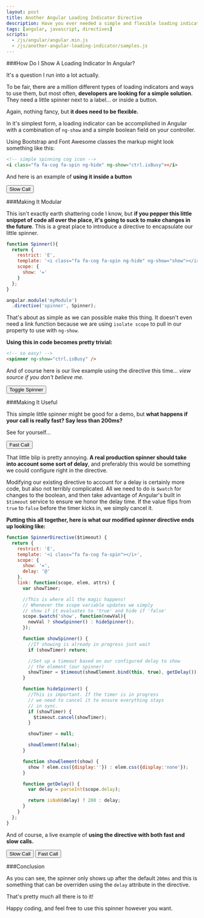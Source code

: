 ```yaml
---
layout: post
title: Another Angular Loading Indicator Directive
description: Have you ever needed a simple and flexible loading indicator in Angular? This post walks you through how to build a reusable directive for doing just that.
tags: [angular, javascript, directives]
scripts:
  - /js/angular/angular.min.js
  - /js/another-angular-loading-indicator/samples.js
---
```


###How Do I Show A Loading Indicator In Angular?

It's a question I run into a lot actually.

To be fair, there are a million different types of loading indicators and ways to use them,
but most often, **developers are looking for a simple solution**. They need a little spinner
next to a label... or inside a button.

Again, nothing fancy, but **it does need to be flexible.**

In it's simplest form, a loading indicator can be accomplished in Angular with a combination of
`ng-show` and a simple boolean field on your controller.

Using Bootstrap and Font Awesome classes the markup might look something like this:

```html
<!-- simple spinning cog icon -->
<i class="fa fa-cog fa-spin ng-hide" ng-show="ctrl.isBusy"></i>
```

And here is an example of **using it inside a button**

<div class="example-code" data-example-name="simple-boolean-example" ng-controller="simpleBooleanController as ctrl">
  <button type="button"
    class="btn btn-lg btn-primary"
    ng-click="ctrl.makeCall(2000)"
    ng-disabled="ctrl.isBusy">Slow Call <i class="fa fa-cog fa-spin ng-hide" ng-show="ctrl.isBusy"></i>
  </button>
  <span class="h2" ng-bind="ctrl.result | json"></span>
</div>

###Making It Modular

This isn't exactly earth shattering code I know, but **if you pepper this little snippet of code all
over the place, it's going to suck to make changes in the future**. This is a great place to introduce a
directive to encapsulate our little spinner.

```javascript
function Spinner(){
  return {
    restrict: 'E',
    template: '<i class="fa fa-cog fa-spin ng-hide" ng-show="show"></i>',
    scope: {
      show: '='
    }
  };
}

angular.module('myModule')
  .directive('spinner', Spinner);
```

That's about as simple as we can possible make this thing. It doesn't even need a link function because we
are using `isolate scope` to pull in our property to use with `ng-show`.

**Using this in code becomes pretty trivial:**

```html
<!-- so easy! -->
<spinner ng-show="ctrl.isBusy" />
```

And of course here is our live example using the directive this time... *view source if you don't believe me.*

<div class="example-code" data-example-name="simple-spinner-directive-example">
  <button type="button"
    class="btn btn-lg btn-primary"
    ng-click="isBusy = !isBusy">Toggle Spinner
  </button>
  <span class="h2"><spinner show="isBusy" /></span>
</div>

###Making It Useful

This simple little spinner might be good for a demo, but **what happens if your call is really fast? Say less than 200ms?**

See for yourself...

<div class="example-code" data-example-name="fast-spinner-example" ng-controller="simpleBooleanController as ctrl">
  <button type="button"
    class="btn btn-lg btn-primary"
    ng-click="ctrl.makeCall(100)"
    ng-disabled="ctrl.isBusy">Fast Call <spinner show="ctrl.isBusy" />
  </button>
  <span class="h2" ng-bind="ctrl.result | json"></span>
</div>

That little blip is pretty annoying. **A real production spinner should take into account some sort of delay**, and preferably
this would be something we could configure right in the directive.

Modifying our existing directive to account for a delay is certainly more code, but also not terribly complicated. All we
need to do is `$watch` for changes to the boolean, and then take advantage of Angular's built in `$timeout` service to
ensure we honor the delay time. If the value flips from `true` to `false` before the timer kicks in, we simply cancel it.

**Putting this all together, here is what our modified spinner directive ends up looking like:**

```javascript
function SpinnerDirective($timeout) {
  return {
    restrict: 'E',
    template: '<i class="fa fa-cog fa-spin"></i>',
    scope: {
      show: '=',
      delay: '@'
    },
    link: function(scope, elem, attrs) {
      var showTimer;

      //This is where all the magic happens!
      // Whenever the scope variable updates we simply
      // show if it evaluates to 'true' and hide if 'false'
      scope.$watch('show', function(newVal){
        newVal ? showSpinner() : hideSpinner();
      });

      function showSpinner() {
        //If showing is already in progress just wait
        if (showTimer) return;

        //Set up a timeout based on our configured delay to show
        // the element (our spinner)
        showTimer = $timeout(showElement.bind(this, true), getDelay());
      }

      function hideSpinner() {
        //This is important. If the timer is in progress
        // we need to cancel it to ensure everything stays
        // in sync.
        if (showTimer) {
          $timeout.cancel(showTimer);
        }

        showTimer = null;

        showElement(false);
      }

      function showElement(show) {
        show ? elem.css({display:''}) : elem.css({display:'none'});
      }

      function getDelay() {
        var delay = parseInt(scope.delay);

        return isNaN(delay) ? 200 : delay;
      }
    }
  };
}
```

And of course, a live example of **using the directive with both fast and slow calls.**

<div class="example-code" data-example-name="final-example" ng-controller="simpleBooleanController as ctrl">
  <button type="button"
    class="btn btn-lg btn-primary"
    ng-click="ctrl.makeCall(2000)"
    ng-disabled="ctrl.isBusy">Slow Call <spinner show="ctrl.isBusy" />
  </button>
  <button type="button"
      class="btn btn-lg btn-danger"
      ng-click="ctrl.makeCall(100)"
      ng-disabled="ctrl.isBusy">Fast Call <spinner show="ctrl.isBusy" />
    </button>
  <span class="h2" ng-bind="ctrl.result | json"></span>
</div>

###Conclusion

As you can see, the spinner only shows up after the default `200ms` and this is something that can be overriden using
the `delay` attribute in the directive.

That's pretty much all there is to it!

Happy coding, and feel free to use this spinner however you want.